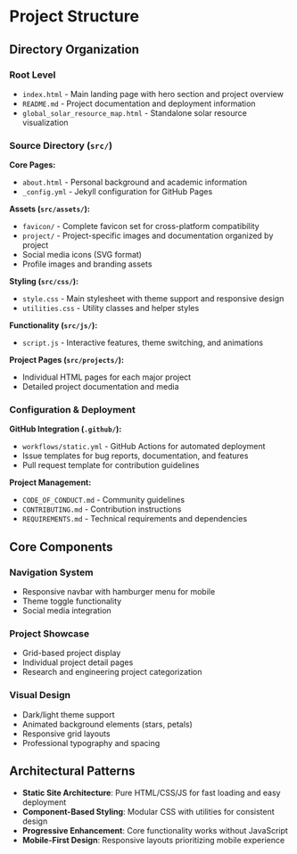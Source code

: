 # Project Structure

## Directory Organization

### Root Level
- `index.html` - Main landing page with hero section and project overview
- `README.md` - Project documentation and deployment information
- `global_solar_resource_map.html` - Standalone solar resource visualization

### Source Directory (`src/`)
**Core Pages:**
- `about.html` - Personal background and academic information
- `_config.yml` - Jekyll configuration for GitHub Pages

**Assets (`src/assets/`):**
- `favicon/` - Complete favicon set for cross-platform compatibility
- `project/` - Project-specific images and documentation organized by project
- Social media icons (SVG format)
- Profile images and branding assets

**Styling (`src/css/`):**
- `style.css` - Main stylesheet with theme support and responsive design
- `utilities.css` - Utility classes and helper styles

**Functionality (`src/js/`):**
- `script.js` - Interactive features, theme switching, and animations

**Project Pages (`src/projects/`):**
- Individual HTML pages for each major project
- Detailed project documentation and media

### Configuration & Deployment
**GitHub Integration (`.github/`):**
- `workflows/static.yml` - GitHub Actions for automated deployment
- Issue templates for bug reports, documentation, and features
- Pull request template for contribution guidelines

**Project Management:**
- `CODE_OF_CONDUCT.md` - Community guidelines
- `CONTRIBUTING.md` - Contribution instructions
- `REQUIREMENTS.md` - Technical requirements and dependencies

## Core Components

### Navigation System
- Responsive navbar with hamburger menu for mobile
- Theme toggle functionality
- Social media integration

### Project Showcase
- Grid-based project display
- Individual project detail pages
- Research and engineering project categorization

### Visual Design
- Dark/light theme support
- Animated background elements (stars, petals)
- Responsive grid layouts
- Professional typography and spacing

## Architectural Patterns
- **Static Site Architecture**: Pure HTML/CSS/JS for fast loading and easy deployment
- **Component-Based Styling**: Modular CSS with utilities for consistent design
- **Progressive Enhancement**: Core functionality works without JavaScript
- **Mobile-First Design**: Responsive layouts prioritizing mobile experience